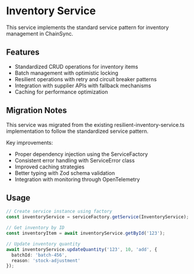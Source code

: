 # Inventory Service

This service implements the standard service pattern for inventory management in ChainSync.

## Features

- Standardized CRUD operations for inventory items
- Batch management with optimistic locking
- Resilient operations with retry and circuit breaker patterns
- Integration with supplier APIs with fallback mechanisms
- Caching for performance optimization

## Migration Notes

This service was migrated from the existing resilient-inventory-service.ts implementation to follow the standardized service pattern.

Key improvements:
- Proper dependency injection using the ServiceFactory
- Consistent error handling with ServiceError class
- Improved caching strategies
- Better typing with Zod schema validation
- Integration with monitoring through OpenTelemetry

## Usage

```typescript
// Create service instance using factory
const inventoryService = serviceFactory.getService(InventoryService);

// Get inventory by ID
const inventoryItem = await inventoryService.getById('123');

// Update inventory quantity
await inventoryService.updateQuantity('123', 10, 'add', {
  batchId: 'batch-456',
  reason: 'stock-adjustment'
});
```
